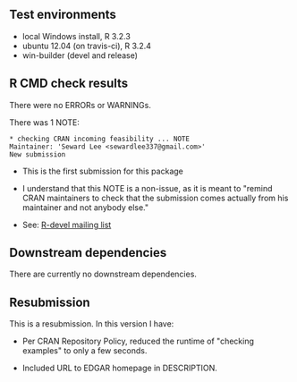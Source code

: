 ## Test environments
* local Windows install, R 3.2.3
* ubuntu 12.04 (on travis-ci), R 3.2.4
* win-builder (devel and release)

## R CMD check results
There were no ERRORs or WARNINGs.

There was 1 NOTE:

```
* checking CRAN incoming feasibility ... NOTE
Maintainer: 'Seward Lee <sewardlee337@gmail.com>'
New submission
```

* This is the first submission for this package

* I understand that this NOTE is a non-issue, as it is meant to "remind CRAN maintainers to check that the submission comes actually from his maintainer and not anybody else."

* See: [R-devel mailing list](https://mailman.stat.ethz.ch/pipermail/r-devel/2014-March/068497.html)

## Downstream dependencies
There are currently no downstream dependencies.

## Resubmission
This is a resubmission. In this version I have:

* Per CRAN Repository Policy, reduced the runtime of "checking examples" to only a few seconds.

* Included URL to EDGAR homepage in DESCRIPTION.